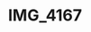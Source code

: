 ---
pid: '124'
layout: bg-photos
title: IMG_4167
filename: IMG_4257.jpg
caption: 
previous_pid: '123'
next_pid: '125'
permalink: "/photos/124.html"
---